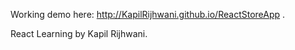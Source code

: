 Working demo here: http://KapilRijhwani.github.io/ReactStoreApp .

React Learning by Kapil Rijhwani.
